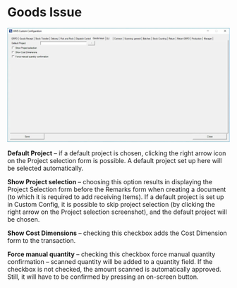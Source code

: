 # Goods Issue

![Goods Issue](./media/cc-goods-issue.webp)

**Default Project** – if a default project is chosen, clicking the right arrow icon on the Project selection form is possible. A default project set up here will be selected automatically.

**Show Project selection** – choosing this option results in displaying the Project Selection form before the Remarks form when creating a document (to which it is required to add receiving Items). If a default project is set up in Custom Config, it is possible to skip project selection (by clicking the right arrow on the Project selection screenshot), and the default project will be chosen.

**Show Cost Dimensions** – checking this checkbox adds the Cost Dimension form to the transaction.

**Force manual quantity** – checking this checkbox force manual quantity confirmation – scanned quantity will be added to a quantity field. If the checkbox is not checked, the amount scanned is automatically approved. Still, it will have to be confirmed by pressing an on-screen button.
